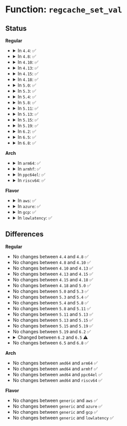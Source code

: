 # Function: <code>regcache_set_val</code>

## Status
<b>Regular</b>
<ul>
<li>
<details>
<summary>In <code>4.4</code>: ✅</summary>

```c
bool regcache_set_val(struct regmap *map, void *base, unsigned int idx, unsigned int val);
```

**Collision:** Unique Global

**Inline:** No

**Transformation:** False

**Instances:**

```
In drivers/base/regmap/regcache.c (ffffffff81567bf0)
Location: drivers/base/regmap/regcache.c:522
Inline: False
Direct callers:
  - drivers/base/regmap/regcache-rbtree.c:regcache_rbtree_set_register
  - drivers/base/regmap/regcache-lzo.c:regcache_lzo_write
```
**Symbols:**

```
ffffffff81567bf0-ffffffff81567c8b: regcache_set_val (STB_GLOBAL)
```
</details>
</li>
<li>
<details>
<summary>In <code>4.8</code>: ✅</summary>

```c
bool regcache_set_val(struct regmap *map, void *base, unsigned int idx, unsigned int val);
```

**Collision:** Unique Global

**Inline:** No

**Transformation:** False

**Instances:**

```
In drivers/base/regmap/regcache.c (ffffffff815bc780)
Location: drivers/base/regmap/regcache.c:550
Inline: False
Direct callers:
  - drivers/base/regmap/regcache-rbtree.c:regcache_rbtree_set_register
  - drivers/base/regmap/regcache-lzo.c:regcache_lzo_write
```
**Symbols:**

```
ffffffff815bc780-ffffffff815bc82a: regcache_set_val (STB_GLOBAL)
```
</details>
</li>
<li>
<details>
<summary>In <code>4.10</code>: ✅</summary>

```c
bool regcache_set_val(struct regmap *map, void *base, unsigned int idx, unsigned int val);
```

**Collision:** Unique Global

**Inline:** No

**Transformation:** False

**Instances:**

```
In drivers/base/regmap/regcache.c (ffffffff815ebb90)
Location: drivers/base/regmap/regcache.c:550
Inline: False
Direct callers:
  - drivers/base/regmap/regcache-rbtree.c:regcache_rbtree_set_register
  - drivers/base/regmap/regcache-lzo.c:regcache_lzo_write
```
**Symbols:**

```
ffffffff815ebb90-ffffffff815ebc3a: regcache_set_val (STB_GLOBAL)
```
</details>
</li>
<li>
<details>
<summary>In <code>4.13</code>: ✅</summary>

```c
bool regcache_set_val(struct regmap *map, void *base, unsigned int idx, unsigned int val);
```

**Collision:** Unique Global

**Inline:** No

**Transformation:** False

**Instances:**

```
In drivers/base/regmap/regcache.c (ffffffff816004b0)
Location: drivers/base/regmap/regcache.c:552
Inline: False
Direct callers:
  - drivers/base/regmap/regcache-rbtree.c:regcache_rbtree_set_register
```
**Symbols:**

```
ffffffff816004b0-ffffffff8160055a: regcache_set_val (STB_GLOBAL)
```
</details>
</li>
<li>
<details>
<summary>In <code>4.15</code>: ✅</summary>

```c
bool regcache_set_val(struct regmap *map, void *base, unsigned int idx, unsigned int val);
```

**Collision:** Unique Global

**Inline:** No

**Transformation:** False

**Instances:**

```
In drivers/base/regmap/regcache.c (ffffffff81668800)
Location: drivers/base/regmap/regcache.c:552
Inline: False
Direct callers:
  - drivers/base/regmap/regcache-rbtree.c:regcache_rbtree_set_register
```
**Symbols:**

```
ffffffff81668800-ffffffff816688ad: regcache_set_val (STB_GLOBAL)
```
</details>
</li>
<li>
<details>
<summary>In <code>4.18</code>: ✅</summary>

```c
bool regcache_set_val(struct regmap *map, void *base, unsigned int idx, unsigned int val);
```

**Collision:** Unique Global

**Inline:** No

**Transformation:** False

**Instances:**

```
In drivers/base/regmap/regcache.c (ffffffff816a4180)
Location: drivers/base/regmap/regcache.c:552
Inline: False
Direct callers:
  - drivers/base/regmap/regcache-rbtree.c:regcache_rbtree_set_register
```
**Symbols:**

```
ffffffff816a4180-ffffffff816a4227: regcache_set_val (STB_GLOBAL)
```
</details>
</li>
<li>
<details>
<summary>In <code>5.0</code>: ✅</summary>

```c
bool regcache_set_val(struct regmap *map, void *base, unsigned int idx, unsigned int val);
```

**Collision:** Unique Global

**Inline:** No

**Transformation:** False

**Instances:**

```
In drivers/base/regmap/regcache.c (ffffffff816c4cc0)
Location: drivers/base/regmap/regcache.c:552
Inline: False
Direct callers:
  - drivers/base/regmap/regcache-rbtree.c:regcache_rbtree_set_register
```
**Symbols:**

```
ffffffff816c4cc0-ffffffff816c4d67: regcache_set_val (STB_GLOBAL)
```
</details>
</li>
<li>
<details>
<summary>In <code>5.3</code>: ✅</summary>

```c
bool regcache_set_val(struct regmap *map, void *base, unsigned int idx, unsigned int val);
```

**Collision:** Unique Global

**Inline:** No

**Transformation:** False

**Instances:**

```
In drivers/base/regmap/regcache.c (ffffffff816ffc60)
Location: drivers/base/regmap/regcache.c:548
Inline: False
Direct callers:
  - drivers/base/regmap/regcache-rbtree.c:regcache_rbtree_write
  - drivers/base/regmap/regcache-rbtree.c:regcache_rbtree_write
  - drivers/base/regmap/regcache-rbtree.c:regcache_rbtree_write
```
**Symbols:**

```
ffffffff816ffc60-ffffffff816ffd0d: regcache_set_val (STB_GLOBAL)
```
</details>
</li>
<li>
<details>
<summary>In <code>5.4</code>: ✅</summary>

```c
bool regcache_set_val(struct regmap *map, void *base, unsigned int idx, unsigned int val);
```

**Collision:** Unique Global

**Inline:** No

**Transformation:** False

**Instances:**

```
In drivers/base/regmap/regcache.c (ffffffff81723fe0)
Location: drivers/base/regmap/regcache.c:548
Inline: False
Direct callers:
  - drivers/base/regmap/regcache-rbtree.c:regcache_rbtree_write
  - drivers/base/regmap/regcache-rbtree.c:regcache_rbtree_write
  - drivers/base/regmap/regcache-rbtree.c:regcache_rbtree_write
```
**Symbols:**

```
ffffffff81723fe0-ffffffff8172408d: regcache_set_val (STB_GLOBAL)
```
</details>
</li>
<li>
<details>
<summary>In <code>5.8</code>: ✅</summary>

```c
bool regcache_set_val(struct regmap *map, void *base, unsigned int idx, unsigned int val);
```

**Collision:** Unique Global

**Inline:** No

**Transformation:** False

**Instances:**

```
In drivers/base/regmap/regcache.c (ffffffff817e0710)
Location: drivers/base/regmap/regcache.c:548
Inline: False
Direct callers:
  - drivers/base/regmap/regcache-rbtree.c:regcache_rbtree_set_register
```
**Symbols:**

```
ffffffff817e0710-ffffffff817e07bd: regcache_set_val (STB_GLOBAL)
```
</details>
</li>
<li>
<details>
<summary>In <code>5.11</code>: ✅</summary>

```c
bool regcache_set_val(struct regmap *map, void *base, unsigned int idx, unsigned int val);
```

**Collision:** Unique Global

**Inline:** No

**Transformation:** False

**Instances:**

```
In drivers/base/regmap/regcache.c (ffffffff817f5600)
Location: drivers/base/regmap/regcache.c:548
Inline: False
Direct callers:
  - drivers/base/regmap/regcache-rbtree.c:regcache_rbtree_set_register
```
**Symbols:**

```
ffffffff817f5600-ffffffff817f56ad: regcache_set_val (STB_GLOBAL)
```
</details>
</li>
<li>
<details>
<summary>In <code>5.13</code>: ✅</summary>

```c
bool regcache_set_val(struct regmap *map, void *base, unsigned int idx, unsigned int val);
```

**Collision:** Unique Global

**Inline:** No

**Transformation:** False

**Instances:**

```
In drivers/base/regmap/regcache.c (ffffffff817d9ae0)
Location: drivers/base/regmap/regcache.c:548
Inline: False
Direct callers:
  - drivers/base/regmap/regcache-rbtree.c:regcache_rbtree_set_register
```
**Symbols:**

```
ffffffff817d9ae0-ffffffff817d9b87: regcache_set_val (STB_GLOBAL)
```
</details>
</li>
<li>
<details>
<summary>In <code>5.15</code>: ✅</summary>

```c
bool regcache_set_val(struct regmap *map, void *base, unsigned int idx, unsigned int val);
```

**Collision:** Unique Global

**Inline:** No

**Transformation:** False

**Instances:**

```
In drivers/base/regmap/regcache.c (ffffffff81865210)
Location: drivers/base/regmap/regcache.c:548
Inline: False
Direct callers:
  - drivers/base/regmap/regcache-rbtree.c:regcache_rbtree_set_register
```
**Symbols:**

```
ffffffff81865210-ffffffff818652b7: regcache_set_val (STB_GLOBAL)
```
</details>
</li>
<li>
<details>
<summary>In <code>5.19</code>: ✅</summary>

```c
bool regcache_set_val(struct regmap *map, void *base, unsigned int idx, unsigned int val);
```

**Collision:** Unique Global

**Inline:** No

**Transformation:** False

**Instances:**

```
In drivers/base/regmap/regcache.c (ffffffff819ad740)
Location: drivers/base/regmap/regcache.c:548
Inline: False
Direct callers:
  - drivers/base/regmap/regcache-rbtree.c:regcache_rbtree_set_register
```
**Symbols:**

```
ffffffff819ad740-ffffffff819ad7ea: regcache_set_val (STB_GLOBAL)
```
</details>
</li>
<li>
<details>
<summary>In <code>6.2</code>: ✅</summary>

```c
bool regcache_set_val(struct regmap *map, void *base, unsigned int idx, unsigned int val);
```

**Collision:** Unique Global

**Inline:** No

**Transformation:** False

**Instances:**

```
In drivers/base/regmap/regcache.c (ffffffff81b21050)
Location: drivers/base/regmap/regcache.c:555
Inline: False
Direct callers:
  - drivers/base/regmap/regcache-rbtree.c:regcache_rbtree_set_register
```
**Symbols:**

```
ffffffff81b21050-ffffffff81b210fa: regcache_set_val (STB_GLOBAL)
```
</details>
</li>
<li>
<details>
<summary>In <code>6.5</code>: ✅</summary>

```c
void regcache_set_val(struct regmap *map, void *base, unsigned int idx, unsigned int val);
```

**Collision:** Unique Global

**Inline:** No

**Transformation:** False

**Instances:**

```
In drivers/base/regmap/regcache.c (ffffffff81b70180)
Location: drivers/base/regmap/regcache.c:561
Inline: False
Direct callers:
  - drivers/base/regmap/regcache-rbtree.c:regcache_rbtree_set_register
  - drivers/base/regmap/regcache-maple.c:regcache_maple_sync_block
```
**Symbols:**

```
ffffffff81b70180-ffffffff81b7023a: regcache_set_val (STB_GLOBAL)
```
</details>
</li>
<li>
<details>
<summary>In <code>6.8</code>: ✅</summary>

```c
void regcache_set_val(struct regmap *map, void *base, unsigned int idx, unsigned int val);
```

**Collision:** Unique Global

**Inline:** No

**Transformation:** False

**Instances:**

```
In drivers/base/regmap/regcache.c (ffffffff81bc3ec0)
Location: drivers/base/regmap/regcache.c:613
Inline: False
Direct callers:
  - drivers/base/regmap/regcache-rbtree.c:regcache_rbtree_set_register
  - drivers/base/regmap/regcache-maple.c:regcache_maple_sync_block
```
**Symbols:**

```
ffffffff81bc3ec0-ffffffff81bc3f49: regcache_set_val (STB_GLOBAL)
```
</details>
</li>
</ul>
<b>Arch</b>
<ul>
<li>
<details>
<summary>In <code>arm64</code>: ✅</summary>

```c
bool regcache_set_val(struct regmap *map, void *base, unsigned int idx, unsigned int val);
```

**Collision:** Unique Global

**Inline:** No

**Transformation:** False

**Instances:**

```
In drivers/base/regmap/regcache.c (ffff800010918b90)
Location: drivers/base/regmap/regcache.c:548
Inline: False
```
**Symbols:**

```
ffff800010918b90-ffff800010918c70: regcache_set_val (STB_GLOBAL)
```
</details>
</li>
<li>
<details>
<summary>In <code>armhf</code>: ✅</summary>

```c
bool regcache_set_val(struct regmap *map, void *base, unsigned int idx, unsigned int val);
```

**Collision:** Unique Global

**Inline:** No

**Transformation:** False

**Instances:**

```
In drivers/base/regmap/regcache.c (c09fe828)
Location: drivers/base/regmap/regcache.c:548
Inline: False
Direct callers:
  - drivers/base/regmap/regcache-rbtree.c:regcache_rbtree_write
  - drivers/base/regmap/regcache-rbtree.c:regcache_rbtree_write
  - drivers/base/regmap/regcache-rbtree.c:regcache_rbtree_write
```
**Symbols:**

```
c09fe828-c09fe8cc: regcache_set_val (STB_GLOBAL)
```
</details>
</li>
<li>
<details>
<summary>In <code>ppc64el</code>: ✅</summary>

```c
bool regcache_set_val(struct regmap *map, void *base, unsigned int idx, unsigned int val);
```

**Collision:** Unique Global

**Inline:** No

**Transformation:** False

**Instances:**

```
In drivers/base/regmap/regcache.c (c0000000009bc3d0)
Location: drivers/base/regmap/regcache.c:548
Inline: False
```
**Symbols:**

```
c0000000009bc3d0-c0000000009bc518: regcache_set_val (STB_GLOBAL)
```
</details>
</li>
<li>
<details>
<summary>In <code>riscv64</code>: ✅</summary>

```c
bool regcache_set_val(struct regmap *map, void *base, unsigned int idx, unsigned int val);
```

**Collision:** Unique Global

**Inline:** No

**Transformation:** False

**Instances:**

```
In drivers/base/regmap/regcache.c (ffffffe000598f70)
Location: drivers/base/regmap/regcache.c:548
Inline: False
Direct callers:
  - drivers/base/regmap/regcache-rbtree.c:regcache_rbtree_write
  - drivers/base/regmap/regcache-rbtree.c:regcache_rbtree_write
  - drivers/base/regmap/regcache-rbtree.c:regcache_rbtree_write
```
**Symbols:**

```
ffffffe000598f70-ffffffe000599042: regcache_set_val (STB_GLOBAL)
```
</details>
</li>
</ul>
<b>Flavor</b>
<ul>
<li>
<details>
<summary>In <code>aws</code>: ✅</summary>

```c
bool regcache_set_val(struct regmap *map, void *base, unsigned int idx, unsigned int val);
```

**Collision:** Unique Global

**Inline:** No

**Transformation:** False

**Instances:**

```
In drivers/base/regmap/regcache.c (ffffffff816ea310)
Location: drivers/base/regmap/regcache.c:548
Inline: False
Direct callers:
  - drivers/base/regmap/regcache-rbtree.c:regcache_rbtree_write
  - drivers/base/regmap/regcache-rbtree.c:regcache_rbtree_write
  - drivers/base/regmap/regcache-rbtree.c:regcache_rbtree_write
```
**Symbols:**

```
ffffffff816ea310-ffffffff816ea3bd: regcache_set_val (STB_GLOBAL)
```
</details>
</li>
<li>
<details>
<summary>In <code>azure</code>: ✅</summary>

```c
bool regcache_set_val(struct regmap *map, void *base, unsigned int idx, unsigned int val);
```

**Collision:** Unique Global

**Inline:** No

**Transformation:** False

**Instances:**

```
In drivers/base/regmap/regcache.c (ffffffff816c4950)
Location: drivers/base/regmap/regcache.c:548
Inline: False
Direct callers:
  - drivers/base/regmap/regcache-rbtree.c:regcache_rbtree_write
  - drivers/base/regmap/regcache-rbtree.c:regcache_rbtree_write
  - drivers/base/regmap/regcache-rbtree.c:regcache_rbtree_write
```
**Symbols:**

```
ffffffff816c4950-ffffffff816c49fd: regcache_set_val (STB_GLOBAL)
```
</details>
</li>
<li>
<details>
<summary>In <code>gcp</code>: ✅</summary>

```c
bool regcache_set_val(struct regmap *map, void *base, unsigned int idx, unsigned int val);
```

**Collision:** Unique Global

**Inline:** No

**Transformation:** False

**Instances:**

```
In drivers/base/regmap/regcache.c (ffffffff817174a0)
Location: drivers/base/regmap/regcache.c:548
Inline: False
Direct callers:
  - drivers/base/regmap/regcache-rbtree.c:regcache_rbtree_write
  - drivers/base/regmap/regcache-rbtree.c:regcache_rbtree_write
  - drivers/base/regmap/regcache-rbtree.c:regcache_rbtree_write
```
**Symbols:**

```
ffffffff817174a0-ffffffff8171754d: regcache_set_val (STB_GLOBAL)
```
</details>
</li>
<li>
<details>
<summary>In <code>lowlatency</code>: ✅</summary>

```c
bool regcache_set_val(struct regmap *map, void *base, unsigned int idx, unsigned int val);
```

**Collision:** Unique Global

**Inline:** No

**Transformation:** False

**Instances:**

```
In drivers/base/regmap/regcache.c (ffffffff817327a0)
Location: drivers/base/regmap/regcache.c:548
Inline: False
Direct callers:
  - drivers/base/regmap/regcache-rbtree.c:regcache_rbtree_write
  - drivers/base/regmap/regcache-rbtree.c:regcache_rbtree_write
  - drivers/base/regmap/regcache-rbtree.c:regcache_rbtree_write
```
**Symbols:**

```
ffffffff817327a0-ffffffff8173284d: regcache_set_val (STB_GLOBAL)
```
</details>
</li>
</ul>

## Differences
<b>Regular</b>
<ul>
<li>
No changes between <code>4.4</code> and <code>4.8</code> ✅
</li>
<li>
No changes between <code>4.8</code> and <code>4.10</code> ✅
</li>
<li>
No changes between <code>4.10</code> and <code>4.13</code> ✅
</li>
<li>
No changes between <code>4.13</code> and <code>4.15</code> ✅
</li>
<li>
No changes between <code>4.15</code> and <code>4.18</code> ✅
</li>
<li>
No changes between <code>4.18</code> and <code>5.0</code> ✅
</li>
<li>
No changes between <code>5.0</code> and <code>5.3</code> ✅
</li>
<li>
No changes between <code>5.3</code> and <code>5.4</code> ✅
</li>
<li>
No changes between <code>5.4</code> and <code>5.8</code> ✅
</li>
<li>
No changes between <code>5.8</code> and <code>5.11</code> ✅
</li>
<li>
No changes between <code>5.11</code> and <code>5.13</code> ✅
</li>
<li>
No changes between <code>5.13</code> and <code>5.15</code> ✅
</li>
<li>
No changes between <code>5.15</code> and <code>5.19</code> ✅
</li>
<li>
No changes between <code>5.19</code> and <code>6.2</code> ✅
</li>
<li>
<details>
<summary>Changed between <code>6.2</code> and <code>6.5</code> ⚠️</summary>
<ul>
<li>
<b>Return type changed. </b>
<code>bool</code> ➡️ <code>void</code>
</li>
</ul>
</details>
</li>
<li>
No changes between <code>6.5</code> and <code>6.8</code> ✅
</li>
</ul>
<b>Arch</b>
<ul>
<li>
No changes between <code>amd64</code> and <code>arm64</code> ✅
</li>
<li>
No changes between <code>amd64</code> and <code>armhf</code> ✅
</li>
<li>
No changes between <code>amd64</code> and <code>ppc64el</code> ✅
</li>
<li>
No changes between <code>amd64</code> and <code>riscv64</code> ✅
</li>
</ul>
<b>Flavor</b>
<ul>
<li>
No changes between <code>generic</code> and <code>aws</code> ✅
</li>
<li>
No changes between <code>generic</code> and <code>azure</code> ✅
</li>
<li>
No changes between <code>generic</code> and <code>gcp</code> ✅
</li>
<li>
No changes between <code>generic</code> and <code>lowlatency</code> ✅
</li>
</ul>
